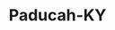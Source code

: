 ---
title: Paducah-KY
slug: paducah-ky
f_state:
- cms/state/kentucky.md
f_locations:
- cms/payday-loan/advance-america-1778.md
- cms/payday-loan/advance-america-1779.md
- cms/payday-loan/advance-america-1792.md
- cms/payday-loan/bluegrass-check-advance-5327.md
- cms/payday-loan/bluegrass-check-advance-5336.md
- cms/payday-loan/cash-express-7185.md
- cms/payday-loan/cashland-9151.md
- cms/payday-loan/check-go-9800.md
- cms/payday-loan/check-into-cash-11958.md
- cms/payday-loan/check-into-cash-kentucky-llc-13210.md
- cms/payday-loan/easy-money-16552.md
- cms/payday-loan/easy-money-16553.md
- cms/payday-loan/easy-money-16554.md
- cms/payday-loan/easy-money-16555.md
- cms/payday-loan/easy-money-express-16648.md
- cms/payday-loan/easy-money-express-16649.md
- cms/payday-loan/easy-money-shoppe-16685.md
- cms/payday-loan/easy-money-shoppe-16686.md
- cms/payday-loan/easy-money-shoppe-16687.md
- cms/payday-loan/express-check-advance-16946.md
- cms/payday-loan/first-america-cash-advance-18265.md
- cms/payday-loan/moneyplace-llc-21849.md
- cms/payday-loan/national-cash-advance-22499.md
- cms/payday-loan/payday-usa-24105.md
- cms/payday-loan/payday-usa-205-24148.md
- cms/payday-loan/payday-usa-205-24149.md
updated-on: '2024-05-30T13:41:28.615Z'
created-on: '2024-05-30T13:41:28.615Z'
published-on: '2024-05-30T13:54:32.469Z'
f_city: Paducah
layout: '[city].html'
tags: city
---
